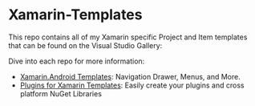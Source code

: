 Xamarin-Templates
=================

This repo contains all of my Xamarin specific Project and Item templates that can be found on the Visual Studio Gallery:

Dive into each repo for more information:

* [Xamarin.Android Templates](https://github.com/jamesmontemagno/Xamarin-Templates/tree/master/Xamarin.Android-Templates): Navigation Drawer, Menus, and More.
* [Plugins for Xamarin Templates](https://github.com/jamesmontemagno/Xamarin-Templates/tree/master/Plugins-Templates): Easily create your plugins and cross platform NuGet Libraries
